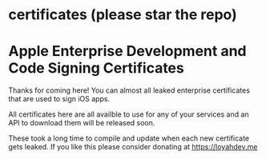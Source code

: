 # certificates (please star the repo)
# Apple Enterprise Development and Code Signing Certificates
Thanks for coming here!
You can almost all leaked enterprise certificates that are used to sign iOS apps.

All certificates here are all availble to use for any of your services and an API to download them will be released soon.

These took a long time to compile and update when each new certificate gets leaked. If you like this please consider donating at https://loyahdev.me

